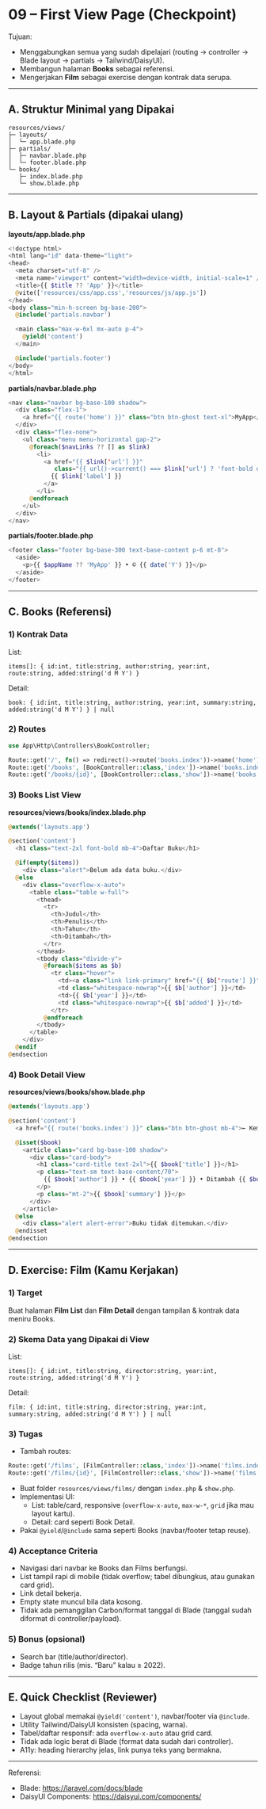 # 09 – First View Page (Checkpoint)

Tujuan:
- Menggabungkan semua yang sudah dipelajari (routing → controller → Blade layout → partials → Tailwind/DaisyUI).
- Membangun halaman **Books** sebagai referensi.
- Mengerjakan **Film** sebagai exercise dengan kontrak data serupa.

---

## A. Struktur Minimal yang Dipakai

```
resources/views/
├─ layouts/
│  └─ app.blade.php
├─ partials/
│  ├─ navbar.blade.php
│  └─ footer.blade.php
└─ books/
   ├─ index.blade.php
   └─ show.blade.php
```

---

## B. Layout & Partials (dipakai ulang)

**layouts/app.blade.php**
```php
<!doctype html>
<html lang="id" data-theme="light">
<head>
  <meta charset="utf-8" />
  <meta name="viewport" content="width=device-width, initial-scale=1" />
  <title>{{ $title ?? 'App' }}</title>
  @vite(['resources/css/app.css','resources/js/app.js'])
</head>
<body class="min-h-screen bg-base-200">
  @include('partials.navbar')

  <main class="max-w-6xl mx-auto p-4">
    @yield('content')
  </main>

  @include('partials.footer')
</body>
</html>
```

**partials/navbar.blade.php**
```php
<nav class="navbar bg-base-100 shadow">
  <div class="flex-1">
    <a href="{{ route('home') }}" class="btn btn-ghost text-xl">MyApp</a>
  </div>
  <div class="flex-none">
    <ul class="menu menu-horizontal gap-2">
      @foreach($navLinks ?? [] as $link)
        <li>
          <a href="{{ $link['url'] }}"
             class="{{ url()->current() === $link['url'] ? 'font-bold underline' : '' }}">
            {{ $link['label'] }}
          </a>
        </li>
      @endforeach
    </ul>
  </div>
</nav>
```

**partials/footer.blade.php**
```php
<footer class="footer bg-base-300 text-base-content p-6 mt-8">
  <aside>
    <p>{{ $appName ?? 'MyApp' }} • © {{ date('Y') }}</p>
  </aside>
</footer>
```

---

## C. Books (Referensi)

### 1) Kontrak Data
List:
```
items[]: { id:int, title:string, author:string, year:int, route:string, added:string('d M Y') }
```
Detail:
```
book: { id:int, title:string, author:string, year:int, summary:string, added:string('d M Y') } | null
```

### 2) Routes
```php
use App\Http\Controllers\BookController;

Route::get('/', fn() => redirect()->route('books.index'))->name('home');
Route::get('/books', [BookController::class,'index'])->name('books.index');
Route::get('/books/{id}', [BookController::class,'show'])->name('books.show');
```

### 3) Books List View
**resources/views/books/index.blade.php**
```php
@extends('layouts.app')

@section('content')
  <h1 class="text-2xl font-bold mb-4">Daftar Buku</h1>

  @if(empty($items))
    <div class="alert">Belum ada data buku.</div>
  @else
    <div class="overflow-x-auto">
      <table class="table w-full">
        <thead>
          <tr>
            <th>Judul</th>
            <th>Penulis</th>
            <th>Tahun</th>
            <th>Ditambah</th>
          </tr>
        </thead>
        <tbody class="divide-y">
          @foreach($items as $b)
            <tr class="hover">
              <td><a class="link link-primary" href="{{ $b['route'] }}">{{ $b['title'] }}</a></td>
              <td class="whitespace-nowrap">{{ $b['author'] }}</td>
              <td>{{ $b['year'] }}</td>
              <td class="whitespace-nowrap">{{ $b['added'] }}</td>
            </tr>
          @endforeach
        </tbody>
      </table>
    </div>
  @endif
@endsection
```

### 4) Book Detail View
**resources/views/books/show.blade.php**
```php
@extends('layouts.app')

@section('content')
  <a href="{{ route('books.index') }}" class="btn btn-ghost mb-4">← Kembali</a>

  @isset($book)
    <article class="card bg-base-100 shadow">
      <div class="card-body">
        <h1 class="card-title text-2xl">{{ $book['title'] }}</h1>
        <p class="text-sm text-base-content/70">
          {{ $book['author'] }} • {{ $book['year'] }} • Ditambah {{ $book['added'] }}
        </p>
        <p class="mt-2">{{ $book['summary'] }}</p>
      </div>
    </article>
  @else
    <div class="alert alert-error">Buku tidak ditemukan.</div>
  @endisset
@endsection
```

---

## D. Exercise: Film (Kamu Kerjakan)

### 1) Target
Buat halaman **Film List** dan **Film Detail** dengan tampilan & kontrak data meniru Books.

### 2) Skema Data yang Dipakai di View
List:
```
items[]: { id:int, title:string, director:string, year:int, route:string, added:string('d M Y') }
```
Detail:
```
film: { id:int, title:string, director:string, year:int, summary:string, added:string('d M Y') } | null
```

### 3) Tugas
- Tambah routes:
```php
Route::get('/films', [FilmController::class,'index'])->name('films.index');
Route::get('/films/{id}', [FilmController::class,'show'])->name('films.show');
```
- Buat folder `resources/views/films/` dengan `index.php` & `show.php`.
- Implementasi UI:
  - List: table/card, responsive (`overflow-x-auto`, `max-w-*`, `grid` jika mau layout kartu).
  - Detail: card seperti Book Detail.
- Pakai `@yield`/`@include` sama seperti Books (navbar/footer tetap reuse).

### 4) Acceptance Criteria
- Navigasi dari navbar ke Books dan Films berfungsi.
- List tampil rapi di mobile (tidak overflow; tabel dibungkus, atau gunakan card grid).
- Link detail bekerja.
- Empty state muncul bila data kosong.
- Tidak ada pemanggilan Carbon/format tanggal di Blade (tanggal sudah diformat di controller/payload).

### 5) Bonus (opsional)
- Search bar (title/author/director).
- Badge tahun rilis (mis. “Baru” kalau ≥ 2022).

---

## E. Quick Checklist (Reviewer)
- Layout global memakai `@yield('content')`, navbar/footer via `@include`.
- Utility Tailwind/DaisyUI konsisten (spacing, warna).
- Tabel/daftar responsif: ada `overflow-x-auto` atau grid card.
- Tidak ada logic berat di Blade (format data sudah dari controller).
- A11y: heading hierarchy jelas, link punya teks yang bermakna.

---

Referensi:
- Blade: https://laravel.com/docs/blade  
- DaisyUI Components: https://daisyui.com/components/

